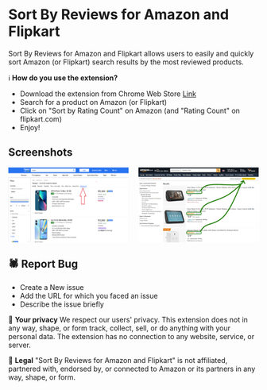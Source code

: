 # Sort By Reviews for Amazon and Flipkart

Sort By Reviews for Amazon and Flipkart allows users to easily and quickly sort Amazon (or Flipkart) search results by the most reviewed products.

ℹ️ **How do you use the extension?**
- Download the extension from Chrome Web Store [Link](https://chromewebstore.google.com/detail/sort-by-review-count/maplakdnllhnmchlppnpbnilnahlllcb?hl=en-GB)
- Search for a product on Amazon (or Flipkart)
- Click on "Sort by Rating Count" on Amazon (and "Rating Count" on flipkart.com)
- Enjoy!

## Screenshots
<div style="display: flex; justify-content: space-between;">
  <img src="metadata/Screenshot%202023-11-04%2020580sd2.png" alt="Screenshot 1" width="48%">
  <img src="metadata/unnamed.png" alt="Screenshot 2" width="48%">
</div>

## 🕷️ Report Bug
- Create a New issue
- Add the URL for which you faced an issue
- Describe the issue briefly 

🔏 **Your privacy**
We respect our users' privacy. This extension does not in any way, shape, or form track, collect, sell, or do anything with your personal data. The extension has no connection to any website, service, or server.

🔏 **Legal**
"Sort By Reviews for Amazon and Flipkart" is not affiliated, partnered with, endorsed by, or connected to Amazon or its partners in any way, shape, or form.
